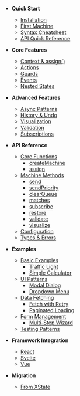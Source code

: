 - **Quick Start**
  - [Installation](getting-started.md#installation)
  - [First Machine](getting-started.md#your-first-machine)
  - [Syntax Cheatsheet](syntax-cheatsheet.md)
  - [API Quick Reference](api-quick-reference.md)

- **Core Features**
  - [Context & assign()](features/context-management.md)
  - [Actions](features/actions.md)
  - [Guards](features/guards.md)
  - [Events](features/events.md)
  - [Nested States](features/nested-states.md)

- **Advanced Features**
  - [Async Patterns](features/async-patterns.md)
  - [History & Undo](features/history-undo.md)
  - [Visualization](features/visualization.md)
  - [Validation](features/validation.md)
  - [Subscriptions](features/subscriptions.md)

- **API Reference**
  - [Core Functions](api-reference.md#core-functions)
    - [createMachine](api-reference.md#createmachine)
    - [assign](api-reference.md#assign)
  - [Machine Methods](api-reference.md#machine-instance-methods)
    - [send](api-reference.md#machinesend)
    - [sendPriority](api-reference.md#machinesendpriority)
    - [clearQueue](api-reference.md#machineclearqueue)
    - [matches](api-reference.md#machinematches)
    - [subscribe](api-reference.md#machinesubscribe)
    - [restore](api-reference.md#machinerestore)
    - [validate](api-reference.md#machinevalidate)
    - [visualize](api-reference.md#machinevisualize)
  - [Configuration](api-reference.md#state-configuration)
  - [Types & Errors](api-reference.md#error-types)

- **Examples**
  - [Basic Examples](examples.md#basic-examples)
    - [Traffic Light](examples.md#traffic-light-system)
    - [Simple Calculator](examples.md#simple-calculator)
  - [UI Patterns](examples.md#ui-patterns)
    - [Modal Dialog](examples.md#modal-dialog-state)
    - [Dropdown Menu](examples.md#dropdown-menu-state)
  - [Data Fetching](examples.md#data-fetching)
    - [Fetch with Retry](examples.md#advanced-fetch-with-retry-and-cache)
    - [Paginated Loading](examples.md#paginated-data-loading)
  - [Form Management](examples.md#form-management)
    - [Multi-Step Wizard](examples.md#multi-step-wizard-form)
  - [Testing Patterns](examples.md#testing-patterns)

- **Framework Integration**
  - [React](framework-integration.md#react-integration)
  - [Svelte](framework-integration.md#svelte-integration)
  - [Vue](framework-integration.md#vue-integration)

- **Migration**
  - [From XState](migration-xstate.md)